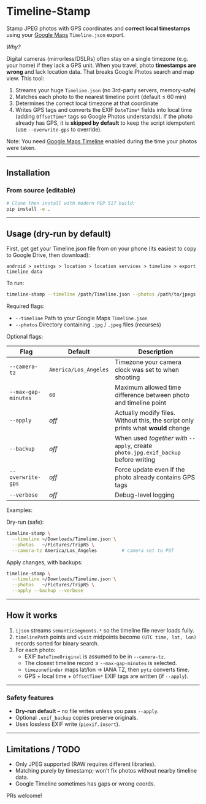 # Timeline-Stamp

Stamp JPEG photos with GPS coordinates and **correct local timestamps** using your [Google Maps](https://support.google.com/maps/answer/6258979?hl=en&co=GENIE.Platform%3DAndroid) `Timeline.json` export.

*Why?*

Digital cameras (mirrorless/DSLRs) often stay on a single timezone (e.g. your home) if they lack a GPS unit. When you travel, photo **timestamps are wrong** and lack location data. That breaks Google Photos search and map view. This tool:

1. Streams your huge `Timeline.json` (no 3rd-party servers, memory-safe)
2. Matches each photo to the nearest timeline point (default ≤ 60 min)
3. Determines the correct local timezone at that coordinate
4. Writes GPS tags and converts the EXIF `DateTime*` fields into local time (adding `OffsetTime*` tags so Google Photos understands). If the photo already has GPS, it is **skipped by default** to keep the script idempotent (use `--overwrite-gps` to override).

Note: You need [Google Maps Timeline](https://support.google.com/maps/answer/6258979?hl=en&co=GENIE.Platform%3DAndroid) enabled during the time your photos were taken.

---

## Installation

### From source (editable)

```bash
# Clone then install with modern PEP 517 build:
pip install -e .
```

---

## Usage (dry-run by default)

First, get get your Timeline.json file from on your phone (its easiest to copy to Google Drive, then download):

`android > settings > location > location services > timeline > export timeline data`

To run:

```bash
timeline-stamp --timeline /path/Timeline.json --photos /path/to/jpegs [options]
```

Required flags:

* `--timeline`  Path to your Google Maps `Timeline.json`
* `--photos`    Directory containing `.jpg` / `.jpeg` files (recurses)

Optional flags:

| Flag | Default | Description |
|---|---|---|
| `--camera-tz` | `America/Los_Angeles` | Timezone your camera clock was set to when shooting |
| `--max-gap-minutes` | `60` | Maximum allowed time difference between photo and timeline point |
| `--apply` | *off* | Actually modify files. Without this, the script only prints what **would** change |
| `--backup` | *off* | When used *together with* `--apply`, create `photo.jpg.exif_backup` before writing |
| `--overwrite-gps` | *off* | Force update even if the photo already contains GPS tags |
| `--verbose` | *off* | Debug-level logging |

Examples:

Dry-run (safe):
```bash
timeline-stamp \
  --timeline ~/Downloads/Timeline.json \
  --photos   ~/Pictures/TripR5 \
  --camera-tz America/Los_Angeles         # camera set to PST
```

Apply changes, with backups:
```bash
timeline-stamp \
  --timeline ~/Downloads/Timeline.json \
  --photos   ~/Pictures/TripR5 \
  --apply --backup --verbose
```

---

## How it works

1. `ijson` streams `semanticSegments.*` so the timeline file never loads fully.
2. `timelinePath` points and `visit` midpoints become `(UTC time, lat, lon)` records sorted for binary search.
3. For each photo:  
   * EXIF `DateTimeOriginal` is assumed to be in `--camera-tz`.
   * The closest timeline record ≤ `--max-gap-minutes` is selected.
   * `timezonefinder` maps lat/lon -> IANA TZ, then `pytz` converts time.
   * GPS + local time + `OffsetTime*` EXIF tags are written (if `--apply`).

---

### Safety features

* **Dry-run default** – no file writes unless you pass `--apply`.
* Optional `.exif_backup` copies preserve originals.
* Uses lossless EXIF write (`piexif.insert`).

---

## Limitations / TODO

* Only JPEG supported (RAW requires different libraries).
* Matching purely by timestamp; won't fix photos without nearby timeline data.
* Google Timeline sometimes has gaps or wrong coords.

PRs welcome! 
